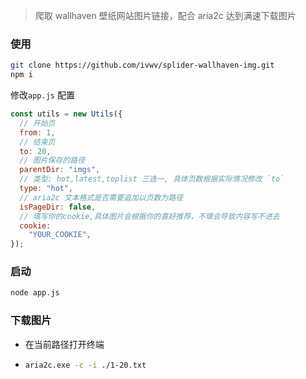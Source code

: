 > 爬取 wallhaven 壁纸网站图片链接，配合 aria2c 达到满速下载图片

### 使用

```sh
git clone https://github.com/ivwv/splider-wallhaven-img.git
npm i
```

修改`app.js` 配置

```js
const utils = new Utils({
  // 开始页
  from: 1,
  // 结束页
  to: 20,
  // 图片保存的路径
  parentDir: "imgs",
  // 类型: hot,latest,toplist 三选一, 具体页数根据实际情况修改 `to`
  type: "hot",
  // aria2c 文本格式是否需要追加以页数为路径
  isPageDir: false,
  // 填写你的cookie,具体图片会根据你的喜好推荐，不填会导致内容写不进去
  cookie:
    "YOUR_COOKIE",
});
```

### 启动

```sh
node app.js
```

### 下载图片

- 在当前路径打开终端

- ```sh
  aria2c.exe -c -i ./1-20.txt
  ```
